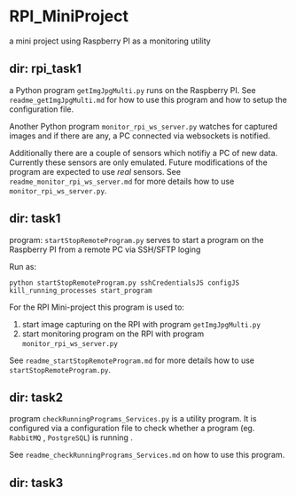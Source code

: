 # RPI_MiniProject
a mini project using Raspberry PI as a monitoring utility

## dir: rpi_task1
a Python program `getImgJpgMulti.py` runs on the Raspberry PI. See `readme_getImgJpgMulti.md`
for how to use this program and how to setup the configuration file.

Another Python program `monitor_rpi_ws_server.py` watches for captured images and if there are any, a PC connected via 
websockets is notified.

Additionally there are a couple of sensors which notifiy a PC of new data. Currently these sensors are only emulated.
Future modifications of the program are expected to use *real* sensors. See `readme_monitor_rpi_ws_server.md` for more
details how to use `monitor_rpi_ws_server.py`.

## dir: task1

program: `startStopRemoteProgram.py` serves to start a program on the Raspberry PI from a remote PC via SSH/SFTP loging

Run as:

`python startStopRemoteProgram.py sshCredentialsJS configJS kill_running_processes start_program`

For the RPI Mini-project this program is used to:

1) start image capturing on the RPI with program `getImgJpgMulti.py`
2) start monitoring program on the RPI with program `monitor_rpi_ws_server.py`

See `readme_startStopRemoteProgram.md` for more details how to use `startStopRemoteProgram.py`.   

## dir: task2

program `checkRunningPrograms_Services.py` is a utility program. It is configured via a configuration file to check whether a 
program (eg. `RabbitMQ` , `PostgreSQL`) is running .

See `readme_checkRunningPrograms_Services.md` on how to use this program.

## dir: task3
